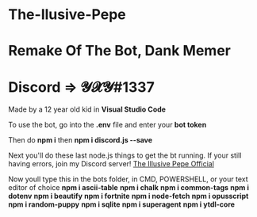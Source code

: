 # The-Ilusive-Pepe
# Remake Of The Bot, Dank Memer
# Discord => 𝓨𝓧𝓨#1337
<p>Made by a 12 year old kid in <b>Visual Studio Code</b></p>


<p>To use the bot, go into the <b>.env</b> file and enter your <b>bot token</b></p>
<p>Then do <b>npm i</b> then <b>npm i discord.js --save</b></p>
<p>Next you'll do these last node.js things to get the bt running. If your still having errors, join my Discord server!  <a href="https://discord.gg/wkH2ccp">The Illusive Pepe Official</a>
  
  <p>
Now youll type this in the bots folder, in CMD, POWERSHELL, or your text editor of choice
  <b>npm i ascii-table</b>
  <b>npm i chalk</b>
  <b>npm i common-tags</b>
  <b>npm i dotenv</b>
  <b>npm i beautify</b>
  <b>npm i fortnite</b>
  <b>npm i node-fetch</b>
  <b>npm i opusscript</b>
  <b>npm i random-puppy</b>
  <b>npm i sqlite</b>
  <b>npm i superagent</b>
  <b>npm i ytdl-core</b>
  
</p>
